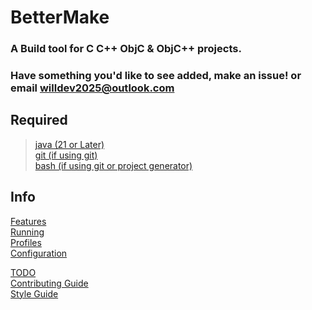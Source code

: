 # BetterMake  
### A Build tool for C C++ ObjC & ObjC++ projects.   
### Have something you'd like to see added, make an issue! or email [willdev2025@outlook.com](mailto:willdev2025@outlook.com)
  
## Required
> [java (21 or Later)](https://adoptium.net/temurin/releases/?package=jdk&version=21)  
> [git (if using git)](https://git-scm.com/downloads)  
> [bash (if using git or project generator)](https://www.gnu.org/software/bash/)
  
  
## Info
[Features](FEATURES.md)  
[Running](RUNNING.md)   
[Profiles](PROFILES.md)  
[Configuration](CONFIG.md)  
  
[TODO](TODO.md)  
[Contributing Guide](CONTRIBUTING.md)  
[Style Guide](STYLE.md)  
  